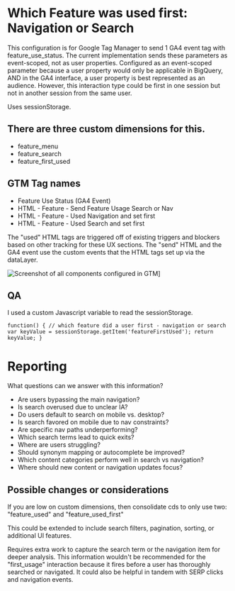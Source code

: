 # Which Feature was used first: Navigation or Search

This configuration is for Google Tag Manager to send 1 GA4 event tag with feature_use_status.
The current implementation sends these parameters as event-scoped, not as user properties. 
Configured as an event-scoped parameter because a user property would only be applicable in BigQuery, AND in the GA4 interface, a user property is best represented as an audience. However, this interaction type could be first in one session but not in another session from the same user.

Uses sessionStorage.


## There are three custom dimensions for this.
- feature_menu
- feature_search
- feature_first_used

## GTM Tag names
- Feature Use Status (GA4 Event)
- HTML - Feature - Send Feature Usage Search or Nav
- HTML - Feature - Used Navigation and set first
- HTML - Feature - Used Search and set first

The "used" HTML tags are triggered off of existing triggers and blockers based on other tracking for these UX sections.
The "send" HTML and the GA4 event use the custom events that the HTML tags set up via the dataLayer.


![Screenshot of all components configured in GTM](https://github.com/salsus/archive/blob/master/GTMcode/searchNav/feature_allGTMelements.png)]



## QA

I used a custom Javascript variable to read the sessionStorage.

`function() {
// which feature did a user first - navigation or search
  var keyValue = sessionStorage.getItem('featureFirstUsed');
  return keyValue;
}`


# Reporting

What questions can we answer with this information?

+ Are users bypassing the main navigation?
+ Is search overused due to unclear IA?
+ Do users default to search on mobile vs. desktop?
+ Is search favored on mobile due to nav constraints?
+ Are specific nav paths underperforming?
+ Which search terms lead to quick exits?
+ Where are users struggling?
+ Should synonym mapping or autocomplete be improved?
+ Which content categories perform well in search vs navigation?
+ Where should new content or navigation updates focus?



## Possible changes or considerations

If you are low on custom dimensions, then consolidate cds to only use two: "feature_used" and "feature_used_first"

This could be extended to include search filters, pagination, sorting, or additional UI features. 

Requires extra work to capture the search term or the navigation item for deeper analysis. This information wouldn't be recommended for the "first_usage" interaction because it fires before a user has thoroughly searched or navigated. It could also be helpful in tandem with SERP clicks and navigation events.
